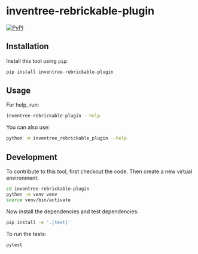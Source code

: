 # inventree-rebrickable-plugin

[![PyPI](https://img.shields.io/pypi/v/inventree-rebrickable-plugin.svg)](https://pypi.org/project/inventree-rebrickable-plugin/)



## Installation

Install this tool using `pip`:
```bash
pip install inventree-rebrickable-plugin
```
## Usage

For help, run:
```bash
inventree-rebrickable-plugin --help
```
You can also use:
```bash
python -m inventree_rebrickable_plugin --help
```
## Development

To contribute to this tool, first checkout the code. Then create a new virtual environment:
```bash
cd inventree-rebrickable-plugin
python -m venv venv
source venv/bin/activate
```
Now install the dependencies and test dependencies:
```bash
pip install -e '.[test]'
```
To run the tests:
```bash
pytest
```
